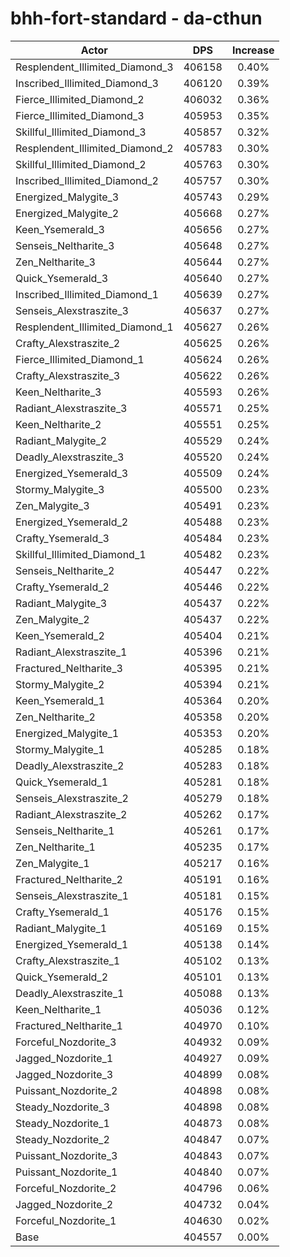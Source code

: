 # bhh-fort-standard - da-cthun
| Actor | DPS | Increase |
|---|:---:|:---:|
|Resplendent_Illimited_Diamond_3|406158|0.40%|
|Inscribed_Illimited_Diamond_3|406120|0.39%|
|Fierce_Illimited_Diamond_2|406032|0.36%|
|Fierce_Illimited_Diamond_3|405953|0.35%|
|Skillful_Illimited_Diamond_3|405857|0.32%|
|Resplendent_Illimited_Diamond_2|405783|0.30%|
|Skillful_Illimited_Diamond_2|405763|0.30%|
|Inscribed_Illimited_Diamond_2|405757|0.30%|
|Energized_Malygite_3|405743|0.29%|
|Energized_Malygite_2|405668|0.27%|
|Keen_Ysemerald_3|405656|0.27%|
|Senseis_Neltharite_3|405648|0.27%|
|Zen_Neltharite_3|405644|0.27%|
|Quick_Ysemerald_3|405640|0.27%|
|Inscribed_Illimited_Diamond_1|405639|0.27%|
|Senseis_Alexstraszite_3|405637|0.27%|
|Resplendent_Illimited_Diamond_1|405627|0.26%|
|Crafty_Alexstraszite_2|405625|0.26%|
|Fierce_Illimited_Diamond_1|405624|0.26%|
|Crafty_Alexstraszite_3|405622|0.26%|
|Keen_Neltharite_3|405593|0.26%|
|Radiant_Alexstraszite_3|405571|0.25%|
|Keen_Neltharite_2|405551|0.25%|
|Radiant_Malygite_2|405529|0.24%|
|Deadly_Alexstraszite_3|405520|0.24%|
|Energized_Ysemerald_3|405509|0.24%|
|Stormy_Malygite_3|405500|0.23%|
|Zen_Malygite_3|405491|0.23%|
|Energized_Ysemerald_2|405488|0.23%|
|Crafty_Ysemerald_3|405484|0.23%|
|Skillful_Illimited_Diamond_1|405482|0.23%|
|Senseis_Neltharite_2|405447|0.22%|
|Crafty_Ysemerald_2|405446|0.22%|
|Radiant_Malygite_3|405437|0.22%|
|Zen_Malygite_2|405437|0.22%|
|Keen_Ysemerald_2|405404|0.21%|
|Radiant_Alexstraszite_1|405396|0.21%|
|Fractured_Neltharite_3|405395|0.21%|
|Stormy_Malygite_2|405394|0.21%|
|Keen_Ysemerald_1|405364|0.20%|
|Zen_Neltharite_2|405358|0.20%|
|Energized_Malygite_1|405353|0.20%|
|Stormy_Malygite_1|405285|0.18%|
|Deadly_Alexstraszite_2|405283|0.18%|
|Quick_Ysemerald_1|405281|0.18%|
|Senseis_Alexstraszite_2|405279|0.18%|
|Radiant_Alexstraszite_2|405262|0.17%|
|Senseis_Neltharite_1|405261|0.17%|
|Zen_Neltharite_1|405235|0.17%|
|Zen_Malygite_1|405217|0.16%|
|Fractured_Neltharite_2|405191|0.16%|
|Senseis_Alexstraszite_1|405181|0.15%|
|Crafty_Ysemerald_1|405176|0.15%|
|Radiant_Malygite_1|405169|0.15%|
|Energized_Ysemerald_1|405138|0.14%|
|Crafty_Alexstraszite_1|405102|0.13%|
|Quick_Ysemerald_2|405101|0.13%|
|Deadly_Alexstraszite_1|405088|0.13%|
|Keen_Neltharite_1|405036|0.12%|
|Fractured_Neltharite_1|404970|0.10%|
|Forceful_Nozdorite_3|404932|0.09%|
|Jagged_Nozdorite_1|404927|0.09%|
|Jagged_Nozdorite_3|404899|0.08%|
|Puissant_Nozdorite_2|404898|0.08%|
|Steady_Nozdorite_3|404898|0.08%|
|Steady_Nozdorite_1|404873|0.08%|
|Steady_Nozdorite_2|404847|0.07%|
|Puissant_Nozdorite_3|404843|0.07%|
|Puissant_Nozdorite_1|404840|0.07%|
|Forceful_Nozdorite_2|404796|0.06%|
|Jagged_Nozdorite_2|404732|0.04%|
|Forceful_Nozdorite_1|404630|0.02%|
|Base|404557|0.00%|
